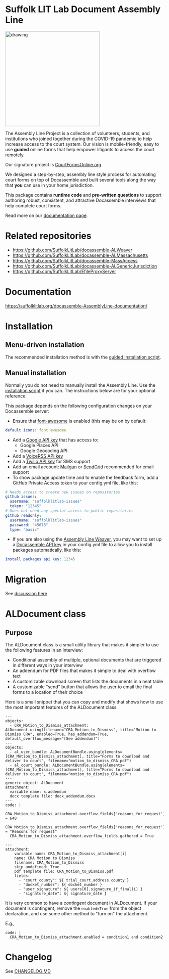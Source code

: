# Suffolk LIT Lab Document Assembly Line

<img src="https://user-images.githubusercontent.com/7645641/142245862-c2eb02ab-3090-4e97-9653-bb700bf4c54d.png" alt="drawing" width="300" alt="work together" style="align: center;"/>

The Assembly Line Project is a collection of volunteers, students, and institutions who joined together
during the COVID-19 pandemic to help increase access to the court system. Our vision is mobile-friendly,
easy to use **guided** online forms that help empower litigants to access the court remotely.

Our signature project is [CourtFormsOnline.org](https://courtformsonline.org).

We designed a step-by-step, assembly line style process for automating court forms on top of Docassemble
and built several tools along the way that **you** can use in your home jurisdiction.

This package contains **runtime code** and **pre-written questions** to support authoring robust, 
consistent, and attractive Docassemble interviews that help complete court forms.

Read more on our [documentation page](https://suffolklitlab.org/docassemble-AssemblyLine-documentation/).


# Related repositories

* https://github.com/SuffolkLitLab/docassemble-ALWeaver
* https://github.com/SuffolkLitLab/docassemble-ALMassachusetts
* https://github.com/SuffolkLitLab/docassemble-MassAccess
* https://github.com/SuffolkLitLab/docassemble-ALGenericJurisdiction
* https://github.com/SuffolkLitLab/EfileProxyServer

# Documentation

https://suffolklitlab.org/docassemble-AssemblyLine-documentation/

# Installation

## Menu-driven installation

The recommended installation method is with the [guided installation script](https://suffolklitlab.org/docassemble-AssemblyLine-documentation/docs/installation).

## Manual installation

Normally you do not need to manually install the Assembly Line. Use the [installation script](https://suffolklitlab.org/docassemble-AssemblyLine-documentation/docs/installation)
if you can. The instructions below are for your optional reference.

This package depends on the following configuration changes on your Docassemble server:

* Ensure that [font-awesome](https://docassemble.org/docs/config.html#default%20icons) is enabled (this may be on by default:
```yaml
default icons: font awesome
```
* Add a [Google API key](https://docassemble.org/docs/config.html#google) that has access to:
    * Google Places API
    * Google Geocoding API
* Add a [VoiceRSS API key](https://docassemble.org/docs/config.html#voicerss)
* Add a [Twilio API key](https://docassemble.org/docs/config.html#twilio) for SMS support
* Add an email account: [Mailgun](https://docassemble.org/docs/config.html#mailgun%20api) or [SendGrid](https://docassemble.org/docs/config.html#sendgrid%20api) recommended for email support
* To show package update time and to enable the feedback form, add a GitHub Private Access token to your config.yml file, like this:
```yaml
# Needs access to create new issues on repositories
github issues:
  username: "suffolklitlab-issues"
  token: "12345"
# Does not need any special access to public repositories  
github readonly:
  username: "suffolklitlab-issues"
  password: "45678"
  type: "basic"
```
* If you are also using the [Assembly Line Weaver](https://github.com/SuffolkLITLab/docassemble-assemblylinewizard), you may want to set up a [Docassemble API key](https://docassemble.org/docs/api.html#manage_api) in your config.yml file to allow you to install packages automatically, like this:
```yaml
install packages api key: 12345
```

# Migration

See [discussion here](https://github.com/SuffolkLITLab/docassemble-AssemblyLine/issues/69)


# ALDocument class

## Purpose

The ALDocument class is a small utility library that makes it simpler to use the following features in an interview:

* Conditional assembly of multiple, optional documents that are triggered in different ways in your interview
* An addendum for PDF files that makes it simple to deal with overflow text
* A customizable download screen that lists the documents in a neat table
* A customizable "send" button that allows the user to email the final forms to a location of their choice

Here is a small snippet that you can copy and modify that shows how to use the most important features of the ALDocument class.

```
---
objects:
  - CRA_Motion_to_Dismiss_attachment: ALDocument.using(filename="CRA_Motion_to_Dismiss", title="Motion to Dismiss CRA", enabled=True, has_addendum=True, default_overflow_message="[See addendum]")  
---
objects:
  - al_user_bundle: ALDocumentBundle.using(elements=[CRA_Motion_to_Dismiss_attachment], title="Forms to download and deliver to court", filename="motion_to_dismiss_CRA.pdf")
  - al_court_bundle: ALDocumentBundle.using(elements=[CRA_Motion_to_Dismiss_attachment], title="Forms to download and deliver to court", filename="motion_to_dismiss_CRA.pdf")
---
generic object: ALDocument
attachment:
  variable name: x.addendum
  docx template file: docx_addendum.docx
---
code: |
  CRA_Motion_to_Dismiss_attachment.overflow_fields['reasons_for_request'].overflow_trigger = 640
  CRA_Motion_to_Dismiss_attachment.overflow_fields['reasons_for_request'].label = "Reasons for request"
  CRA_Motion_to_Dismiss_attachment.overflow_fields.gathered = True
  
---
attachment:
    variable name: CRA_Motion_to_Dismiss_attachment[i]
    name: CRA Motion to Dismiss
    filename: CRA_Motion_to_Dismiss
    skip undefined: True
    pdf template file: CRA_Motion_to_Dismiss.pdf
    fields: 
      - "court_county": ${ trial_court.address.county }
      - "docket_number": ${ docket_number }
      - "user_signature": ${ users[0].signature_if_final(i) }
      - "signature_date": ${ signature_date }
```

It is very common to have a *contingent* document in ALDocument. If your document is contingent, remove the `enabled=True` from the object declaration, and use
some other method to "turn on" the attachment.

E.g.,

```
code: |
  CRA_Motion_to_Dismiss_attachment.enabled = condition1 and condition2
```

# Changelog

See [CHANGELOG.MD](https://github.com/SuffolkLITLab/docassemble-AssemblyLine/blob/main/CHANGELOG.md)
